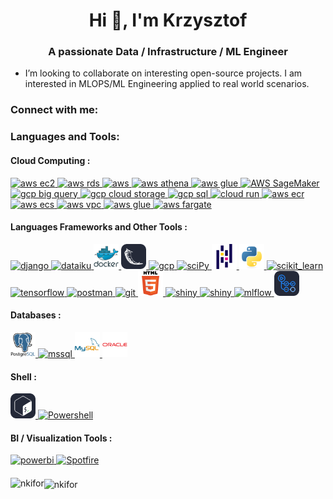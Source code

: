 <h1 align="center">Hi 👋, I'm Krzysztof</h1>
<h3 align="center">A passionate Data / Infrastructure / ML Engineer</h3>


- I’m looking to collaborate on interesting open-source projects. I am interested in MLOPS/ML Engineering applied to real world scenarios.


<h3 align="left">Connect with me:</h3>
<p align="left">
</p>


<h3 align="left">Languages and Tools:</h3> 
<h4 align="left">Cloud Computing :</h4> 
<p align="left"> <a href="https://aws.amazon.com/ec2/" target="_blank" rel="noreferrer"> <img src="https://i.pinimg.com/originals/58/b5/48/58b5486d603986fa563abcfbf034a8c2.png" alt="aws ec2" width="40" height="40"/> </a> <a href="https://aws.amazon.com/rds/" target="_blank" rel="noreferrer"> <img src="https://cdn.freebiesupply.com/logos/large/2x/aws-rds-logo-png-transparent.png" alt="aws rds" width="40" height="40"/> </a>
 <a href="https://aws.amazon.com/lambda/" target="_blank" rel="noreferrer"> <img src="https://upload.wikimedia.org/wikipedia/commons/5/5c/Amazon_Lambda_architecture_logo.svg" alt="aws" width="40" height="40"/> </a> <a href="https://aws.amazon.com/athena/" target="_blank" rel="noreferrer"> <img src="https://static-00.iconduck.com/assets.00/analytics-amazonathena-icon-2048x2028-16si4o29.png" alt="aws athena" width="40" height="40"/> </a> <a href="https://aws.amazon.com/glue/" target="_blank" rel="noreferrer"> <img src="https://static-00.iconduck.com/assets.00/analytics-awsglue-icon-1696x2048-72ggmbjy.png" alt="aws glue" width="40" height="40"/> </a> <a href="https://aws.amazon.com/sagemaker/" target="_blank" rel="noreferrer"> <img src="https://d2908q01vomqb2.cloudfront.net/da4b9237bacccdf19c0760cab7aec4a8359010b0/2018/04/03/IconOnly.png" alt="AWS SageMaker" width="40" height="40"/> </a> <a href="https://cloud.google.com/bigquery" target="_blank" rel="noreferrer"> <img src="https://cdn.worldvectorlogo.com/logos/google-bigquery-logo-1.svg" alt="gcp big query" width="40" height="40"/> </a> <a href="https://cloud.google.com/storage" target="_blank" rel="noreferrer"> <img src="https://www.logo.wine/a/logo/Google_Storage/Google_Storage-Logo.wine.svg" alt="gcp cloud storage" width="40" height="40"/> </a> <a href="https://cloud.google.com/sql" target="_blank" rel="noreferrer"> <img src="https://static-00.iconduck.com/assets.00/cloud-sql-icon-750x1024-tfcnut8c.png" alt="gcp sql" width="40" height="40"/> </a> <a href="https://cloud.google.com/run" target="_blank" rel="noreferrer"> <img src="https://repository-images.githubusercontent.com/189295422/f294aa00-838c-11e9-8e27-a1fdc651371f" alt="cloud run" width="40" height="40"/> </a>
<a href="https://aws.amazon.com/ecr/" target="_blank" rel="noreferrer"> <img src="https://avatars.githubusercontent.com/u/78044749?s=64&v=4" alt="aws ecr" width="40" height="40"/> </a>
<a href="https://aws.amazon.com/ecs/" target="_blank" rel="noreferrer"> <img src="https://static-00.iconduck.com/assets.00/amazon-ecs-color-icon-481x512-uy1j6sqj.png" alt="aws ecs" width="40" height="40"/> </a>
<a href="https://aws.amazon.com/vpc/" target="_blank" rel="noreferrer"> <img src="https://miro.medium.com/v2/resize:fit:2570/1*YcNHxdrbPlV-lWjN_0Ek3g.png" alt="aws vpc" width="40" height="40"/> </a>
<a href="https://aws.amazon.com/glue/" target="_blank" rel="noreferrer"> <img src="https://encrypted-tbn0.gstatic.com/images?q=tbn:ANd9GcTUwFzlUgtcx8pothC2ygIsHB4lI4PFPynOt0Z3VjKao3F8DRjdO7NgHY6lTqqu024IPkw&usqp=CAU" alt="aws glue" width="40" height="40"/> </a>
<a href="https://aws.amazon.com/fargate/" target="_blank" rel="noreferrer"> <img src="https://www.logicata.com/wp-content/uploads/2020/04/AWS-Fargate_light-bg@4x-300x300.png" alt="aws fargate" width="40" height="40"/> </a>


<h4 align="left">Languages Frameworks and Other Tools :</h4>
 <a href="https://www.djangoproject.com/" target="_blank" rel="noreferrer"> <img src="https://cdn.worldvectorlogo.com/logos/django.svg" alt="django" width="40" height="40"/> </a><a href="https://www.dataiku.com/" target="_blank" rel="noreferrer"> <img src="https://www.dataiku.com/wp-content/uploads/2023/01/Property-1Teal.svg" alt="dataiku" width="40" height="40"/> </a>  <a href="https://www.docker.com/" target="_blank" rel="noreferrer"> <img src="https://raw.githubusercontent.com/devicons/devicon/master/icons/docker/docker-original-wordmark.svg" alt="docker" width="40" height="40"/> </a> <a href="https://flask.palletsprojects.com/" target="_blank" rel="noreferrer"> <img src="https://github.com/tandpfun/skill-icons/raw/main/icons/Flask-Dark.svg" alt="flask" width="40" height="40"/> </a> <a href="https://seaborn.pydata.org/" target="_blank" rel="noreferrer"> <img src="https://seaborn.pydata.org/_images/logo-tall-lightbg.svg" alt="gcp" width="40" height="40"/> </a> <a href="https://scipy.org/" target="_blank" rel="noreferrer"> <img src="https://upload.wikimedia.org/wikipedia/commons/thumb/b/b2/SCIPY_2.svg/1200px-SCIPY_2.svg.png" alt="sciPy" width="40" height="40"/> </a> <a href="https://pandas.pydata.org/" target="_blank" rel="noreferrer"> <img src="https://raw.githubusercontent.com/devicons/devicon/2ae2a900d2f041da66e950e4d48052658d850630/icons/pandas/pandas-original.svg" alt="pandas" width="40" height="40"/> </a>  <a href="https://www.python.org" target="_blank" rel="noreferrer"> <img src="https://raw.githubusercontent.com/devicons/devicon/master/icons/python/python-original.svg" alt="python" width="40" height="40"/> </a> <a href="https://scikit-learn.org/" target="_blank" rel="noreferrer"> <img src="https://upload.wikimedia.org/wikipedia/commons/0/05/Scikit_learn_logo_small.svg" alt="scikit_learn" width="40" height="40"/> </a>  <a href="https://www.tensorflow.org" target="_blank" rel="noreferrer"> <img src="https://www.vectorlogo.zone/logos/tensorflow/tensorflow-icon.svg" alt="tensorflow" width="40" height="40"/> </a>
  <a href="https://postman.com" target="_blank" rel="noreferrer"> <img src="https://www.vectorlogo.zone/logos/getpostman/getpostman-icon.svg" alt="postman" width="40" height="40"/> </a><a href="https://git-scm.com/" target="_blank" rel="noreferrer"> <img src="https://www.vectorlogo.zone/logos/git-scm/git-scm-icon.svg" alt="git" width="40" height="40"/> </a> <a href="https://www.w3.org/html/" target="_blank" rel="noreferrer"> <img src="https://raw.githubusercontent.com/devicons/devicon/master/icons/html5/html5-original-wordmark.svg" alt="html5" width="40" height="40"/> </a> <a href="https://www.rstudio.com/products/shiny/" target="_blank" rel="noreferrer"> <img src="https://rstudio.github.io/shiny/reference/figures/logo.png" alt="shiny" width="40" height="40"/> </a>
  <a href="https://www.r-project.org/" target="_blank" rel="noreferrer"> <img src="https://upload.wikimedia.org/wikipedia/commons/thumb/1/1b/R_logo.svg/2560px-R_logo.svg.png" alt="shiny" width="40" height="40"/> </a> <a href="https://mlflow.org/" target="_blank" rel="noreferrer"> <img src="https://user-images.githubusercontent.com/17848490/219058675-ae83b435-7432-4628-8f08-86e7a29d8fb4.svg" alt="mlflow" width="40" height="40"/> </a>
<a href="https://docs.github.com/en/actions" target="_blank" rel="noreferrer"> <img src="https://github.com/tandpfun/skill-icons/raw/main/icons/GithubActions-Dark.svg" alt="github action" width="40" height="40"/> </a>



 <h4 align="left">Databases :</h4>
<a href="https://www.postgresql.org" target="_blank" rel="noreferrer"> <img src="https://raw.githubusercontent.com/devicons/devicon/master/icons/postgresql/postgresql-original-wordmark.svg" alt="postgresql" width="40" height="40"/> </a>
<a href="https://www.microsoft.com/en-us/sql-server" target="_blank" rel="noreferrer"> <img src="https://www.svgrepo.com/show/303229/microsoft-sql-server-logo.svg" alt="mssql" width="40" height="40"/> </a> <a href="https://www.mysql.com/" target="_blank" rel="noreferrer"> <img src="https://raw.githubusercontent.com/devicons/devicon/master/icons/mysql/mysql-original-wordmark.svg" alt="mysql" width="40" height="40"/> </a> <a href="https://www.oracle.com/" target="_blank" rel="noreferrer"> <img src="https://raw.githubusercontent.com/devicons/devicon/master/icons/oracle/oracle-original.svg" alt="oracle" width="40" height="40"/> </a> 


<h4 align="left">Shell :</h4>
<a href="https://www.gnu.org/software/bash/" target="_blank" rel="noreferrer"> <img src="https://github.com/tandpfun/skill-icons/raw/main/icons/Bash-Dark.svg" alt="bash" width="40" height="40"/> </a>
<a href="https://learn.microsoft.com/en-us/powershell/" target="_blank" rel="noreferrer"> <img src="https://upload.wikimedia.org/wikipedia/commons/2/2f/PowerShell_5.0_icon.png" alt="Powershell" width="40" height="40"/> </a> 
  </p>
<h4 align="left">BI / Visualization Tools :</h4>
  <a href="https://powerbi.microsoft.com/en-us/" target="_blank" rel="noreferrer"> <img src="https://upload.wikimedia.org/wikipedia/commons/thumb/c/cf/New_Power_BI_Logo.svg/2048px-New_Power_BI_Logo.svg.png" alt="powerbi" width="40" height="40"/> </a>
  <a href="https://www.spotfire.com/" target="_blank" rel="noreferrer"> <img src="https://www.spotfire.com/content/dam/spotfire/images/spotfire-logo.svg"alt="Spotfire" width="40" height="40"/> </a>

<h4 align="left"> </h4>

<p><img align="left" src="https://github-readme-stats.vercel.app/api/top-langs?username=nkifor&show_icons=true&locale=en&layout=compact" alt="nkifor" /></p>

<p><img align="center" src="https://github-readme-streak-stats.herokuapp.com/?user=nkifor&" alt="nkifor" /></p>
